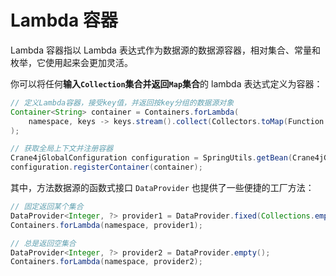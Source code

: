 # Lambda 容器

Lambda 容器指以 Lambda 表达式作为数据源的数据源容器，相对集合、常量和枚举，它使用起来会更加灵活。

你可以将任何**输入`Collection`集合并返回`Map`集合**的 lambda 表达式定义为容器：

```java
// 定义Lambda容器，接受key值，并返回按key分组的数据源对象
Container<String> container = Containers.forLambda(
    namespace, keys -> keys.stream().collect(Collectors.toMap(Function.identity(), Function.identity()))
);

// 获取全局上下文并注册容器
Crane4jGlobalConfiguration configuration = SpringUtils.getBean(Crane4jGlobalConfiguration.class);
configuration.registerContainer(container);
```

其中，方法数据源的函数式接口 `DataProvider` 也提供了一些便捷的工厂方法：

```java
// 固定返回某个集合
DataProvider<Integer, ?> provider1 = DataProvider.fixed(Collections.emptyMap());
Containers.forLambda(namespace, provider1);

// 总是返回空集合
DataProvider<Integer, ?> provider2 = DataProvider.empty();
Containers.forLambda(namespace, provider2);
```
